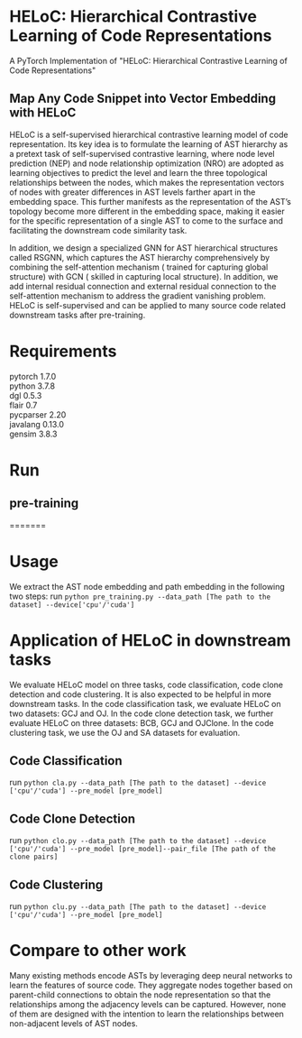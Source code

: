 # HELoC: Hierarchical Contrastive Learning of Code Representations
A PyTorch Implementation of "HELoC: Hierarchical Contrastive Learning of Code Representations"
## Map Any Code Snippet into Vector Embedding with HELoC
HELoC is a self-supervised hierarchical contrastive learning model of code representation. Its key idea is to  formulate the learning of AST hierarchy as a pretext task of self-supervised contrastive learning, where node level prediction (NEP) and node relationship optimization (NRO) are adopted as learning objectives to predict the level and learn the three topological relationships between the nodes, which makes the representation vectors of nodes with greater differences in AST levels farther apart in the embedding space. This further manifests as the representation of the AST’s topology become more different in the embedding space, making it easier for the specific representation of a single AST to come to the surface and facilitating the downstream code similarity task.

In addition, we design a specialized GNN for AST hierarchical structures called RSGNN, which captures the AST hierarchy comprehensively by combining the self-attention mechanism ( trained for capturing global structure) with GCN ( skilled in capturing local structure). In addition, we add internal residual connection and external residual connection to the self-attention mechanism to address the gradient vanishing problem. 
HELoC is self-supervised and can be applied to many source code related downstream tasks after pre-training. 
# Requirements <br />
pytorch 1.7.0 <br />
python 3.7.8 <br />
dgl 0.5.3 <br />
flair 0.7 <br />
pycparser 2.20 <br />
javalang 0.13.0 <br />
gensim 3.8.3 <br />
# Run <br />
## pre-training 
=======
# Usage
We extract the AST node embedding and path embedding in the following two steps:
run ```python pre_training.py --data_path [The path to the dataset] --device['cpu'/'cuda']```
# Application of HELoC in downstream tasks
We evaluate HELoC model on three tasks, code classification, code clone detection and code clustering. It is also expected to be helpful in more downstream tasks.
In the code classification task, we evaluate HELoC on two datasets: GCJ and OJ. 
In the code clone detection task, we further evaluate HELoC on three datasets: BCB, GCJ and OJClone. 
In the code clustering task, we use the OJ and SA datasets for evaluation.
## Code Classification <br /> 
run ```python cla.py --data_path [The path to the dataset] --device ['cpu'/'cuda'] --pre_model [pre_model]```
## Code Clone Detection <br />
run ```python clo.py --data_path [The path to the dataset] --device ['cpu'/'cuda'] --pre_model [pre_model]--pair_file [The path of the clone pairs]```
## Code Clustering <br />
run ```python clu.py --data_path [The path to the dataset] --device ['cpu'/'cuda'] --pre_model [pre_model]```
# Compare to other work
Many existing methods encode ASTs by leveraging deep neural networks to learn the features of source code. They aggregate nodes together based on parent-child connections to obtain the node representation so that the relationships among the adjacency levels can be captured. However, none of them are designed with the intention to learn the relationships between non-adjacent levels of AST nodes.
